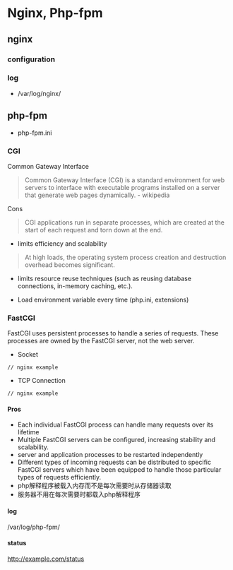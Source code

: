 # Nginx, Php-fpm

## nginx
### configuration

### log
* /var/log/nginx/

## php-fpm

* php-fpm.ini

### CGI
Common Gateway Interface
> Common Gateway Interface (CGI) is a standard environment for web servers to interface with executable programs installed on a server that generate web pages dynamically. - wikipedia

Cons
> CGI applications run in separate processes, which are created at the start of each request and torn down at the end.

* limits efficiency and scalability
> At high loads, the operating system process creation and destruction overhead becomes significant.

* limits resource reuse techniques (such as reusing database connections, in-memory caching, etc.).

* Load environment variable every time (php.ini, extensions)

### FastCGI
FastCGI uses persistent processes to handle a series of requests. These processes are owned by the FastCGI server, not the web server.

* Socket
```
// nginx example
```
* TCP Connection
```
// nginx example
```

#### Pros
* Each individual FastCGI process can handle many requests over its lifetime
* Multiple FastCGI servers can be configured, increasing stability and scalability.
* server and application processes to be restarted independently
* Different types of incoming requests can be distributed to specific FastCGI servers which have been equipped to handle those particular types of requests efficiently.
* php解释程序被载入内存而不是每次需要时从存储器读取
* 服务器不用在每次需要时都载入php解释程序

#### log
/var/log/php-fpm/

#### status
http://example.com/status

